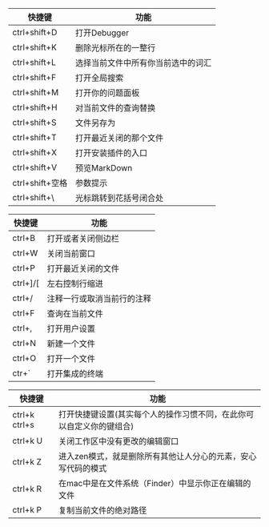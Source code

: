 | 快捷键          | 功能                               |
| --------------- | ---------------------------------- |
| ctrl+shift+D    | 打开Debugger                       |
| ctrl+shift+K    | 删除光标所在的一整行               |
| ctrl+shift+L    | 选择当前文件中所有你当前选中的词汇 |
| ctrl+shift+F    | 打开全局搜索                       |
| ctrl+shift+M    | 打开你的问题面板                   |
| ctrl+shift+H    | 对当前文件的查询替换               |
| ctrl+shift+S    | 文件另存为                         |
| ctrl+shift+T    | 打开最近关闭的那个文件             |
| ctrl+shift+X    | 打开安装插件的入口                 |
| ctrl+shift+V    | 预览MarkDown                       |
| ctrl+shift+空格 | 参数提示                           |
| ctrl+shift+\    | 光标跳转到花括号闭合处             |

| 快捷键   | 功能                       |
| -------- | -------------------------- |
| ctrl+B   | 打开或者关闭侧边栏         |
| ctrl+W   | 关闭当前窗口               |
| ctrl+P   | 打开最近关闭的文件         |
| ctrl+]/[ | 左右控制行缩进             |
| ctrl+/   | 注释一行或取消当前行的注释 |
| ctrl+F   | 查询在当前文件             |
| ctrl+,   | 打开用户设置               |
| ctrl+N   | 新建一个文件               |
| ctrl+O   | 打开一个文件               |
| ctr+`    | 打开集成的终端             |

| 快捷键        | 功能                                                         |
| ------------- | ------------------------------------------------------------ |
| ctrl+k ctrl+s | 打开快捷键设置(其实每个人的操作习惯不同，在此你可以自定义你的键组合) |
| ctrl+k U      | 关闭工作区中没有更改的编辑窗口                               |
| ctrl+k Z      | 进入zen模式，就是删除所有其他让人分心的元素，安心写代码的模式 |
| ctrl+k R      | 在mac中是在文件系统（Finder）中显示你正在编辑的文件          |
| ctrl+k P      | 复制当前文件的绝对路径                                       |
